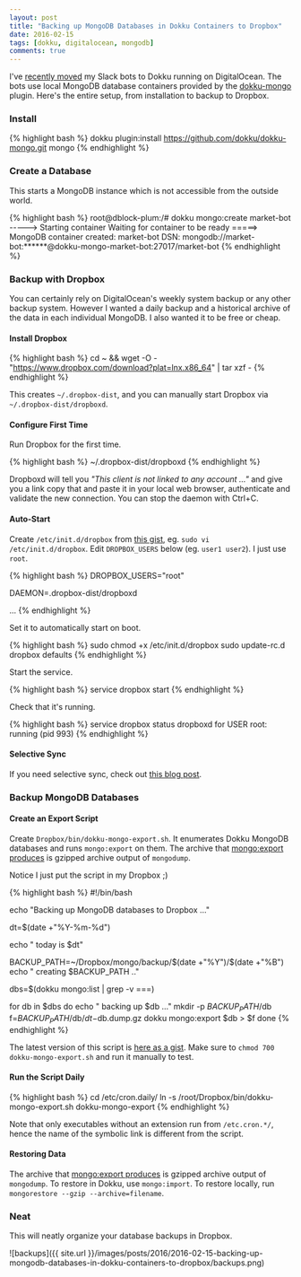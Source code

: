 ```yaml
---
layout: post
title: "Backing up MongoDB Databases in Dokku Containers to Dropbox"
date: 2016-02-15
tags: [dokku, digitalocean, mongodb]
comments: true
---
```

I've [recently moved](/2016/02/08/running-slack-bots-on-digital-ocean-with-dokku.html) my Slack bots to Dokku running on DigitalOcean. The bots use local MongoDB database containers provided by the [dokku-mongo](https://github.com/dokku/dokku-mongo) plugin. Here's the entire setup, from installation to backup to Dropbox.

### Install

{% highlight bash %}
dokku plugin:install https://github.com/dokku/dokku-mongo.git mongo
{% endhighlight %}

### Create a Database

This starts a MongoDB instance which is not accessible from the outside world.

{% highlight bash %}
root@dblock-plum:/# dokku mongo:create market-bot
-----> Starting container
       Waiting for container to be ready
=====> MongoDB container created: market-bot
       DSN: mongodb://market-bot:******@dokku-mongo-market-bot:27017/market-bot
{% endhighlight %}

### Backup with Dropbox

You can certainly rely on DigitalOcean's weekly system backup or any other backup system. However I wanted a daily backup and a historical archive of the data in each individual MongoDB. I also wanted it to be free or cheap.

#### Install Dropbox

{% highlight bash %}
cd ~ && wget -O - "https://www.dropbox.com/download?plat=lnx.x86_64" | tar xzf -
{% endhighlight %}

This creates `~/.dropbox-dist`, and you can manually start Dropbox via `~/.dropbox-dist/dropboxd`.

#### Configure First Time

Run Dropbox for the first time.

{% highlight bash %}
~/.dropbox-dist/dropboxd
{% endhighlight %}

Dropboxd will tell you _"This client is not linked to any account ..."_ and give you a link copy that and paste it in your local web browser, authenticate and validate the new connection. You can stop the daemon with Ctrl+C.

#### Auto-Start

Create `/etc/init.d/dropbox` from [this gist](https://gist.github.com/dblock/9559719f89ba1e0e4630), eg. `sudo vi /etc/init.d/dropbox`. Edit `DROPBOX_USERS` below (eg. `user1 user2`). I just use `root`.

{% highlight bash %}
DROPBOX_USERS="root"

DAEMON=.dropbox-dist/dropboxd

...
{% endhighlight %}

Set it to automatically start on boot.

{% highlight bash %}
sudo chmod +x /etc/init.d/dropbox
sudo update-rc.d dropbox defaults
{% endhighlight %}

Start the service.

{% highlight bash %}
service dropbox start
{% endhighlight %}

Check that it's running.

{% highlight bash %}
service dropbox status
dropboxd for USER root: running (pid 993)
{% endhighlight %}

#### Selective Sync

If you need selective sync, check out [this blog post](https://web.archive.org/web/20161025164915/https://buildcontext.com/blog/2012/dropbox-linux-ubuntu-ec2-linode-selective-sync).

### Backup MongoDB Databases

#### Create an Export Script

Create `Dropbox/bin/dokku-mongo-export.sh`. It enumerates Dokku MongoDB databases and runs `mongo:export` on them. The archive that [mongo:export produces](https://github.com/dokku/dokku-mongo/blob/master/functions#L115) is gzipped archive output of `mongodump`.

Notice I just put the script in my Dropbox ;)

{% highlight bash %}
#!/bin/bash

echo "Backing up MongoDB databases to Dropbox ..."

dt=$(date +"%Y-%m-%d")

echo " today is $dt"

BACKUP_PATH=~/Dropbox/mongo/backup/$(date +"%Y")/$(date +"%B")
echo " creating $BACKUP_PATH .."

dbs=$(dokku mongo:list | grep -v ===)

for db in $dbs
do
  echo " backing up $db ..."
  mkdir -p $BACKUP_PATH/$db
  f=$BACKUP_PATH/$db/$dt-$db.dump.gz
  dokku mongo:export $db > $f
done
{% endhighlight %}

The latest version of this script is [here as a gist](https://gist.github.com/dblock/acd70c84af3a3531a510). Make sure to `chmod 700 dokku-mongo-export.sh` and run it manually to test.

#### Run the Script Daily

{% highlight bash %}
cd /etc/cron.daily/
ln -s /root/Dropbox/bin/dokku-mongo-export.sh dokku-mongo-export
{% endhighlight %}

Note that only executables without an extension run from `/etc.cron.*/`, hence the name of the symbolic link is different from the script.

#### Restoring Data

The archive that [mongo:export produces](https://github.com/dokku/dokku-mongo/blob/master/functions#L115) is gzipped archive output of `mongodump`. To restore in Dokku, use `mongo:import`. To restore locally, run `mongorestore --gzip --archive=filename`.

### Neat

This will neatly organize your database backups in Dropbox.

![backups]({{ site.url }}/images/posts/2016/2016-02-15-backing-up-mongodb-databases-in-dokku-containers-to-dropbox/backups.png)
